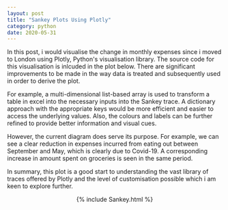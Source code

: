 ```yaml
---
layout: post
title: "Sankey Plots Using Plotly"
category: python
date: 2020-05-31
---
```


In this post, i would visualise the change in monthly expenses since i moved to London using Plotly, Python's visualisation library. The source code for this visualisation is inlcuded in the plot below. There are significant improvements to be made in the way data is treated and subsequently used in order to derive the plot.

For example, a multi-dimensional list-based array is used to transform a table in excel into the necessary inputs into the Sankey trace. A dictionary approach with the appropriate keys would be more efficient and easier to access the underlying values. Also, the colours and labels can be further refined to provide better information and visual cues.

However, the current diagram does serve its purpose. For example, we can see a clear reduction in expenses incurred from eating out between September and May, which is clearly due to Covid-19. A corresponding increase in amount spent on groceries is seen in the same period.

In summary, this plot is a good start to understanding the vast library of traces offered by Plotly and the level of customisation possible which i am keen to explore further.

<script src="https://cdn.plot.ly/plotly-latest.min.js"></script>

<center> {% include Sankey.html %} </center>

<script src="https://gist.github.com/cchanzl/6b3b584633e47cd40541aaaa332d9d60.js"></script>
